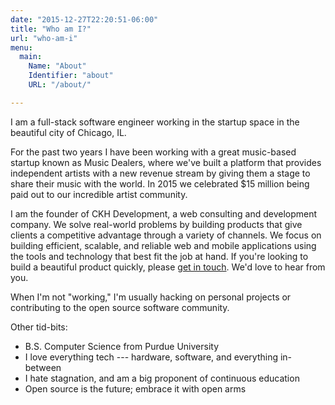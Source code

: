 ```yaml
---
date: "2015-12-27T22:20:51-06:00"
title: "Who am I?"
url: "who-am-i"
menu:
  main:
    Name: "About"
    Identifier: "about"
    URL: "/about/"

---
```


I am a full-stack software engineer working in the startup space in the beautiful city of Chicago, IL.

For the past two years I have been working with a great music-based startup known as Music Dealers, where we've built a platform that provides independent artists with a new revenue stream by giving them a stage to share their music with the world.  In 2015 we celebrated $15 million being paid out to our incredible artist community.

I am the founder of CKH Development, a web consulting and development company.  We solve real-world problems by building products that give clients a competitive advantage through a variety of channels.  We focus on building efficient, scalable, and reliable web and mobile applications using the tools and technology that best fit the job at hand. If you're looking to build a beautiful product quickly, please [get in touch](mailto:me@niloc.io).  We'd love to hear from you.

When I'm not "working," I'm usually hacking on personal projects or contributing to the open source software community.

Other tid-bits:

- B.S. Computer Science from Purdue University
- I love everything tech --- hardware, software, and everything in-between
- I hate stagnation, and am a big proponent of continuous education
- Open source is the future; embrace it with open arms

